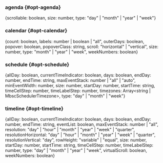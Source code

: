### agenda {#opt-agenda}

{scrollable: boolean, size: number, type: "day" &#124; "month" &#124; "year" &#124; "week"}


### calendar {#opt-calendar}

{count: boolean, labels: number &#124; boolean &#124; "all", outerDays: boolean, popover: boolean, popoverClass: string, scroll: "horizontal" &#124; "vertical", size: number, type: "month" &#124; "year" &#124; "week", weekNumbers: boolean}


### schedule {#opt-schedule}

{allDay: boolean, currentTimeIndicator: boolean, days: boolean, endDay: number, endTime: string, maxEventStack: number &#124; "all" &#124; "auto", minEventWidth: number, size: number, startDay: number, startTime: string, timeCellStep: number, timeLabelStep: number, timezones: Array&lt;string &#124; MbscSchedulerTimezone&gt;, type: "day" &#124; "month" &#124; "week"}


### timeline {#opt-timeline}

{allDay: boolean, currentTimeIndicator: boolean, days: boolean, endDay: number, endTime: string, eventList: boolean, maxEventStack: number &#124; "all", resolution: "day" &#124; "hour" &#124; "month" &#124; "year" &#124; "week" &#124; "quarter", resolutionHorizontal: "day" &#124; "hour" &#124; "month" &#124; "year" &#124; "week" &#124; "quarter", resolutionVertical: "day", rowHeight: "variable" &#124; "equal", size: number, startDay: number, startTime: string, timeCellStep: number, timeLabelStep: number, type: "day" &#124; "month" &#124; "year" &#124; "week", virtualScroll: boolean, weekNumbers: boolean}

